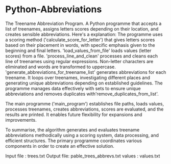 # Python-Abbreviations
The Treename Abbreviation Program.
A Python programme that accepts a list of treenames, assigns letters scores depending on their location, and creates sensible abbreviations. Here's a explanation:
The programme uses a scoring method ('calculate_score_for_letter') that gives letters scores based on their placement in words, with specific emphasis given to the beginning and final letters.
'load_values_from_file' loads values (letter scores) from a file.
'process_line_and_clean' processes and cleans each line of treenames using regular expressions. Non-letter characters are eliminated and words are transformed to uppercase.
'generate_abbreviations_for_treename_list' generates abbreviations for each treename. It loops over treenames, investigating different places and generating unique abbreviations depending on established guidelines.
The programme manages data effectively with sets to ensure unique abbreviations and removes duplicates with'remove_duplicates_from_list'.

The main programme ('main_program') establishes file paths, loads values, processes treenames, creates abbreviations, scores are evaluated, and the results are printed. It enables future flexibility for expansions and improvements.

To summarise, the algorithm generates and evaluates treename abbreviations methodically using a scoring system, data processing, and efficient structures. The primary programme coordinates various components in order to create an effective solution.

Input file : trees.txt
Output file: pable_trees_abbrevs.txt
values : values.txt

